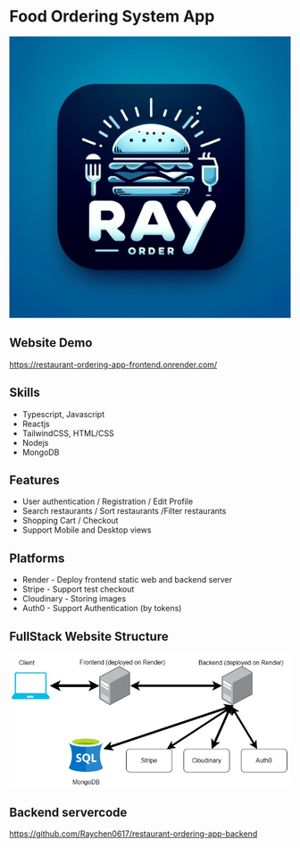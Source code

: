 # Food Ordering System App

![](./src/assets/hero.jpg)

## Website Demo
https://restaurant-ordering-app-frontend.onrender.com/

## Skills
- Typescript, Javascript
- Reactjs
- TailwindCSS, HTML/CSS
- Nodejs
- MongoDB

## Features
- User authentication / Registration / Edit Profile
- Search restaurants / Sort restaurants /Filter restaurants
- Shopping Cart / Checkout
- Support Mobile and Desktop views

## Platforms
- Render - Deploy frontend static web and backend server
- Stripe - Support test checkout 
- Cloudinary - Storing images
- Auth0 - Support Authentication (by tokens)

## FullStack Website Structure
![](./readme_assets/food-ordering-app-fullstack-structure.jpg)


## Backend servercode
https://github.com/Raychen0617/restaurant-ordering-app-backend
